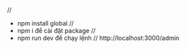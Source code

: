 
//
- npm install global
//
- npm i để cài đặt package
//
- npm run dev để chạy lệnh
//
http://localhost:3000/admin